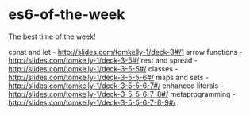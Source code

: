# es6-of-the-week
The best time of the week!

const and let - http://slides.com/tomkelly-1/deck-3#/1
arrow functions - http://slides.com/tomkelly-1/deck-3-5#/
rest and spread - http://slides.com/tomkelly-1/deck-3-5-5#/
classes - http://slides.com/tomkelly-1/deck-3-5-5-6#/
maps and sets - http://slides.com/tomkelly-1/deck-3-5-5-6-7#/
enhanced literals - http://slides.com/tomkelly-1/deck-3-5-5-6-7-8#/
metaprogramming - http://slides.com/tomkelly-1/deck-3-5-5-6-7-8-9#/
